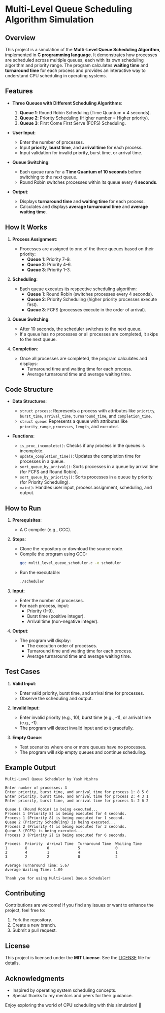 # **Multi-Level Queue Scheduling Algorithm Simulation**

## **Overview**
This project is a simulation of the **Multi-Level Queue Scheduling Algorithm**, implemented in **C programming language**. It demonstrates how processes are scheduled across multiple queues, each with its own scheduling algorithm and priority range. The program calculates **waiting time** and **turnaround time** for each process and provides an interactive way to understand CPU scheduling in operating systems.



## **Features**
- **Three Queues with Different Scheduling Algorithms**:
  1. **Queue 1**: Round Robin Scheduling (Time Quantum = 4 seconds).
  2. **Queue 2**: Priority Scheduling (Higher number = Higher priority).
  3. **Queue 3**: First Come First Serve (FCFS) Scheduling.

- **User Input**:
  - Enter the number of processes.
  - Input **priority**, **burst time**, and **arrival time** for each process.
  - Input validation for invalid priority, burst time, or arrival time.

- **Queue Switching**:
  - Each queue runs for a **Time Quantum of 10 seconds** before switching to the next queue.
  - Round Robin switches processes within its queue every **4 seconds**.

- **Output**:
  - Displays **turnaround time** and **waiting time** for each process.
  - Calculates and displays **average turnaround time** and **average waiting time**.



## **How It Works**
1. **Process Assignment**:
   - Processes are assigned to one of the three queues based on their priority:
     - **Queue 1**: Priority 7–9.
     - **Queue 2**: Priority 4–6.
     - **Queue 3**: Priority 1–3.

2. **Scheduling**:
   - Each queue executes its respective scheduling algorithm:
     - **Queue 1**: Round Robin (switches processes every 4 seconds).
     - **Queue 2**: Priority Scheduling (higher priority processes execute first).
     - **Queue 3**: FCFS (processes execute in the order of arrival).

3. **Queue Switching**:
   - After 10 seconds, the scheduler switches to the next queue.
   - If a queue has no processes or all processes are completed, it skips to the next queue.

4. **Completion**:
   - Once all processes are completed, the program calculates and displays:
     - Turnaround time and waiting time for each process.
     - Average turnaround time and average waiting time.



## **Code Structure**
- **Data Structures**:
  - `struct process`: Represents a process with attributes like `priority`, `burst_time`, `arrival_time`, `turnaround_time`, and `completion_time`.
  - `struct queue`: Represents a queue with attributes like `priority_range`, `processes`, `length`, and `executed`.

- **Functions**:
  - `is_proc_incomplete()`: Checks if any process in the queues is incomplete.
  - `update_completion_time()`: Updates the completion time for processes in a queue.
  - `sort_queue_by_arrival()`: Sorts processes in a queue by arrival time (for FCFS and Round Robin).
  - `sort_queue_by_priority()`: Sorts processes in a queue by priority (for Priority Scheduling).
  - `main()`: Handles user input, process assignment, scheduling, and output.



## **How to Run**
1. **Prerequisites**:
   - A C compiler (e.g., GCC).

2. **Steps**:
   - Clone the repository or download the source code.
   - Compile the program using GCC:
     ```bash
     gcc multi_level_queue_scheduler.c -o scheduler
     ```
   - Run the executable:
     ```bash
     ./scheduler
     ```

3. **Input**:
   - Enter the number of processes.
   - For each process, input:
     - Priority (1–9).
     - Burst time (positive integer).
     - Arrival time (non-negative integer).

4. **Output**:
   - The program will display:
     - The execution order of processes.
     - Turnaround time and waiting time for each process.
     - Average turnaround time and average waiting time.



## **Test Cases**
1. **Valid Input**:
   - Enter valid priority, burst time, and arrival time for processes.
   - Observe the scheduling and output.

2. **Invalid Input**:
   - Enter invalid priority (e.g., 10), burst time (e.g., -1), or arrival time (e.g., -1).
   - The program will detect invalid input and exit gracefully.

3. **Empty Queue**:
   - Test scenarios where one or more queues have no processes.
   - The program will skip empty queues and continue scheduling.



## **Example Output**
```
Multi-Level Queue Scheduler by Yash Mishra

Enter number of processes: 3
Enter priority, burst time, and arrival time for process 1: 8 5 0
Enter priority, burst time, and arrival time for process 2: 4 3 1
Enter priority, burst time, and arrival time for process 3: 2 6 2

Queue 1 (Round Robin) is being executed...
Process 1 (Priority 8) is being executed for 4 seconds.
Process 1 (Priority 8) is being executed for 1 second.
Queue 2 (Priority Scheduling) is being executed...
Process 2 (Priority 4) is being executed for 3 seconds.
Queue 3 (FCFS) is being executed...
Process 3 (Priority 2) is being executed for 6 seconds.

Process  Priority  Arrival Time  Turnaround Time  Waiting Time
1        8         0             5                0
2        4         1             4                1
3        2         2             8                2

Average Turnaround Time: 5.67
Average Waiting Time: 1.00

Thank you for using Multi-Level Queue Scheduler!
```



## **Contributing**
Contributions are welcome! If you find any issues or want to enhance the project, feel free to:
1. Fork the repository.
2. Create a new branch.
3. Submit a pull request.



## **License**
This project is licensed under the **MIT License**. See the [LICENSE](LICENSE) file for details.



## **Acknowledgments**
- Inspired by operating system scheduling concepts.
- Special thanks to my mentors and peers for their guidance.



Enjoy exploring the world of CPU scheduling with this simulation! 🚀
